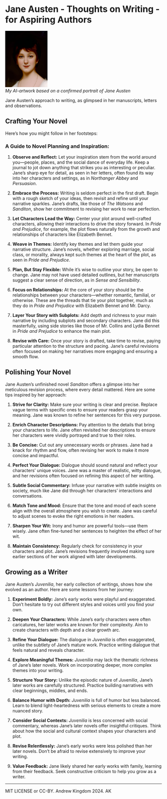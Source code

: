 # Jane Austen - Thoughts on Writing - for Aspiring Authors

[![Young Jane Austen](JaneAusten_media/final-Jane-Austen-redux-by-AK-thumb.png)](JaneAusten_media/final-Jane-Austen-redux-by-AK.png)<br>
*My AI-artwork based on a confirmed portrait of Jane Austen*

Jane Austen’s approach to writing, as glimpsed in her manuscripts, letters and observations. 

## Crafting Your Novel

Here’s how you might follow in her footsteps:

### A Guide to Novel Planning and Inspiration:

1. **Observe and Reflect:** Let your inspiration stem from the world around you—people, places, and the social dance of everyday life. Keep a journal to jot down anything that strikes you as interesting or peculiar. Jane’s sharp eye for detail, as seen in her letters, often found its way into her characters and settings, as in *Northanger Abbey* and *Persuasion*.

2. **Embrace the Process:** Writing is seldom perfect in the first draft. Begin with a rough sketch of your ideas, then revisit and refine until your narrative sparkles. Jane’s drafts, like those of *The Watsons* and *Sanditon*, show her commitment to revising her work to near perfection.

3. **Let Characters Lead the Way:** Center your plot around well-crafted characters, allowing their interactions to drive the story forward. In *Pride and Prejudice*, for example, the plot flows naturally from the growth and relationships of characters like Elizabeth Bennet.

4. **Weave in Themes:** Identify key themes and let them guide your narrative structure. Jane’s novels, whether exploring marriage, social class, or morality, always kept such themes at the heart of the plot, as seen in *Pride and Prejudice*.

5. **Plan, But Stay Flexible:** While it’s wise to outline your story, be open to change. Jane may not have used detailed outlines, but her manuscripts suggest a clear sense of direction, as in *Sense and Sensibility*.

6. **Focus on Relationships:** At the core of your story should be the relationships between your characters—whether romantic, familial, or otherwise. These are the threads that tie your plot together, much as they do in *Pride and Prejudice* with Elizabeth Bennet and Mr. Darcy.

7. **Layer Your Story with Subplots:** Add depth and richness to your main narrative by including subplots and secondary characters. Jane did this masterfully, using side stories like those of Mr. Collins and Lydia Bennet in *Pride and Prejudice* to enhance the main plot.

8. **Revise with Care:** Once your story is drafted, take time to revise, paying particular attention to the structure and pacing. Jane’s careful revisions often focused on making her narratives more engaging and ensuring a smooth flow.

## Polishing Your Novel

Jane Austen’s unfinished novel *Sanditon* offers a glimpse into her meticulous revision process, where every detail mattered. Here are some tips inspired by her approach:

1. **Strive for Clarity:** Make sure your writing is clear and precise. Replace vague terms with specific ones to ensure your readers grasp your meaning. Jane was known to refine her sentences for this very purpose.

2. **Enrich Character Descriptions:** Pay attention to the details that bring your characters to life. Jane often revisited her descriptions to ensure her characters were vividly portrayed and true to their roles.

3. **Be Concise:** Cut out any unnecessary words or phrases. Jane had a knack for rhythm and flow, often revising her work to make it more concise and impactful.

4. **Perfect Your Dialogue:** Dialogue should sound natural and reflect your characters’ unique voices. Jane was a master of realistic, witty dialogue, and her revisions often focused on refining this aspect of her writing.

5. **Subtle Social Commentary:** Infuse your narrative with subtle insights on society, much like Jane did through her characters’ interactions and conversations.

6. **Match Tone and Mood:** Ensure that the tone and mood of each scene align with the overall atmosphere you wish to create. Jane was careful to adjust scenes to evoke the right emotions in her readers.

7. **Sharpen Your Wit:** Irony and humor are powerful tools—use them wisely. Jane often fine-tuned her sentences to heighten the effect of her wit.

8. **Maintain Consistency:** Regularly check for consistency in your characters and plot. Jane’s revisions frequently involved making sure earlier sections of her work aligned with later developments.

## Growing as a Writer

Jane Austen’s *Juvenilia*, her early collection of writings, shows how she evolved as an author. Here are some lessons from her journey:

1. **Experiment Boldly:** Jane’s early works were playful and exaggerated. Don’t hesitate to try out different styles and voices until you find your own.

2. **Deepen Your Characters:** While Jane’s early characters were often caricatures, her later works are known for their complexity. Aim to create characters with depth and a clear growth arc.

3. **Refine Your Dialogue:** The dialogue in *Juvenilia* is often exaggerated, unlike the subtlety of Jane’s mature work. Practice writing dialogue that feels natural and reveals character.

4. **Explore Meaningful Themes:** *Juvenilia* may lack the thematic richness of Jane’s later novels. Work on incorporating deeper, more complex themes into your writing.

5. **Structure Your Story:** Unlike the episodic nature of *Juvenilia*, Jane’s later works are carefully structured. Practice building narratives with clear beginnings, middles, and ends.

6. **Balance Humor with Depth:** *Juvenilia* is full of humor but less balanced. Learn to blend light-heartedness with serious elements to create a more nuanced story.

7. **Consider Social Contexts:** *Juvenilia* is less concerned with social commentary, whereas Jane’s later novels offer insightful critiques. Think about how the social and cultural context shapes your characters and plot.

8. **Revise Relentlessly:** Jane’s early works were less polished than her later novels. Don’t be afraid to revise extensively to improve your writing.

9. **Value Feedback:** Jane likely shared her early works with family, learning from their feedback. Seek constructive criticism to help you grow as a writer.

---

MIT LICENSE or CC-BY. Andrew Kingdom 2024. AK
